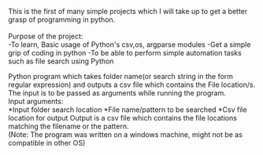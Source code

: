 This is the first of many simple projects which I will take up to get a better grasp of programming in python.\
<br>Purpose of the project:<br />
    -To learn, Basic usage of Python's csv,os, argparse modules
              -Get a simple grip of coding in python
    -To be able to perform simple automation tasks such as file search using Python

Python program which takes folder name(or search string in the form regular expression) and outputs a csv file which contains the File location/s. \
The input is to be passed as arguments while running the program.\
Input arguments:\
                *Input folder search location
                *File name/pattern to be searched
                *Csv file location for output
Output is a csv file which contains the file locations matching the filename or the pattern.\
(Note: The program was written on a windows machine, might not be as compatible in other OS)
